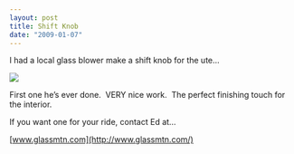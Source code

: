 ```yaml
---
layout: post
title: Shift Knob
date: "2009-01-07"
---
```


I had a local glass blower make a shift knob for the ute…

![](/images/pop/Kart_Hauler_Blog/37-shift.jpg)

First one he’s ever done.  VERY nice work.  The perfect finishing touch for the interior.

If you want one for your ride, contact Ed at…

[www.glassmtn.com](http://www.glassmtn.com/)
